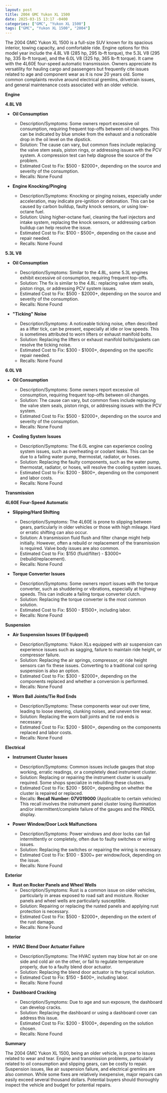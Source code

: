 ```yaml
---
layout: post
title: 2004 GMC Yukon XL 1500
date: 2025-03-15 13:17 -0400
categories: ["GMC", "Yukon XL 1500"]
tags: ["GMC", "Yukon XL 1500", "2004"]
---
```

The 2004 GMC Yukon XL 1500 is a full-size SUV known for its spacious interior, towing capacity, and comfortable ride. Engine options for this model year include the 4.8L V8 (285 hp, 295 lb-ft torque), the 5.3L V8 (295 hp, 335 lb-ft torque), and the 6.0L V8 (325 hp, 365 lb-ft torque). It came with the 4L60E four-speed automatic transmission. Owners appreciate its versatility for hauling cargo and passengers but frequently cite issues related to age and component wear as it is now 20 years old. Some common complaints revolve around electrical gremlins, drivetrain issues, and general maintenance costs associated with an older vehicle.

**Engine**

**4.8L V8**

*   **Oil Consumption**
    *   Description/Symptoms: Some owners report excessive oil consumption, requiring frequent top-offs between oil changes. This can be indicated by blue smoke from the exhaust and a noticeable drop in the oil level on the dipstick.
    *   Solution: The cause can vary, but common fixes include replacing the valve stem seals, piston rings, or addressing issues with the PCV system. A compression test can help diagnose the source of the problem.
    *   Estimated Cost to Fix: $500 - $2000+, depending on the source and severity of the consumption.
    *   Recalls: None Found

*   **Engine Knocking/Pinging**
    *   Description/Symptoms: Knocking or pinging noises, especially under acceleration, may indicate pre-ignition or detonation. This can be caused by carbon buildup, faulty knock sensors, or using low-octane fuel.
    *   Solution: Using higher-octane fuel, cleaning the fuel injectors and intake system, replacing the knock sensors, or addressing carbon buildup can help resolve the issue.
    *   Estimated Cost to Fix: $100 - $500+, depending on the cause and repair needed.
    *   Recalls: None Found

**5.3L V8**

*   **Oil Consumption**
    *   Description/Symptoms: Similar to the 4.8L, some 5.3L engines exhibit excessive oil consumption, requiring frequent top-offs.
    *   Solution: The fix is similar to the 4.8L: replacing valve stem seals, piston rings, or addressing PCV system issues.
    *   Estimated Cost to Fix: $500 - $2000+, depending on the source and severity of the consumption.
    *   Recalls: None Found

*   **"Ticking" Noise**
    *   Description/Symptoms: A noticeable ticking noise, often described as a lifter tick, can be present, especially at idle or low speeds. This is sometimes attributed to worn lifters or exhaust manifold bolts.
    *   Solution: Replacing the lifters or exhaust manifold bolts/gaskets can resolve the ticking noise.
    *   Estimated Cost to Fix: $300 - $1000+, depending on the specific repair needed.
    *   Recalls: None Found

**6.0L V8**

*   **Oil Consumption**
    *   Description/Symptoms: Some owners report excessive oil consumption, requiring frequent top-offs between oil changes.
    *   Solution: The cause can vary, but common fixes include replacing the valve stem seals, piston rings, or addressing issues with the PCV system.
    *   Estimated Cost to Fix: $500 - $2000+, depending on the source and severity of the consumption.
    *   Recalls: None Found

*   **Cooling System Issues**
    *   Description/Symptoms: The 6.0L engine can experience cooling system issues, such as overheating or coolant leaks. This can be due to a failing water pump, thermostat, radiator, or hoses.
    *   Solution: Replacing the faulty components, such as the water pump, thermostat, radiator, or hoses, will resolve the cooling system issues.
    *   Estimated Cost to Fix: $200 - $800+, depending on the component and labor costs.
    *   Recalls: None Found

**Transmission**

**4L60E Four-Speed Automatic**

*   **Slipping/Hard Shifting**
    *   Description/Symptoms: The 4L60E is prone to slipping between gears, particularly in older vehicles or those with high mileage. Hard or erratic shifting can also occur.
    *   Solution: A transmission fluid flush and filter change might help initially. However, often a rebuild or replacement of the transmission is required. Valve body issues are also common.
    *   Estimated Cost to Fix: $150 (fluid/filter) - $3000+ (rebuild/replacement).
    *   Recalls: None Found

*   **Torque Converter Issues**
    *   Description/Symptoms: Some owners report issues with the torque converter, such as shuddering or vibrations, especially at highway speeds. This can indicate a failing torque converter clutch.
    *   Solution: Replacing the torque converter is the most common solution.
    *   Estimated Cost to Fix: $500 - $1500+, including labor.
    *   Recalls: None Found

**Suspension**

*   **Air Suspension Issues (If Equipped)**
    *   Description/Symptoms: Yukon XLs equipped with air suspension can experience issues such as sagging, failure to maintain ride height, or compressor failure.
    *   Solution: Replacing the air springs, compressor, or ride height sensors can fix these issues. Converting to a traditional coil spring suspension is also an option.
    *   Estimated Cost to Fix: $300 - $2000+, depending on the components replaced and whether a conversion is performed.
    *   Recalls: None Found

*   **Worn Ball Joints/Tie Rod Ends**
    *   Description/Symptoms: These components wear out over time, leading to loose steering, clunking noises, and uneven tire wear.
    *   Solution: Replacing the worn ball joints and tie rod ends is necessary.
    *   Estimated Cost to Fix: $200 - $800+, depending on the components replaced and labor costs.
    *   Recalls: None Found

**Electrical**

*   **Instrument Cluster Issues**
    *   Description/Symptoms: Common issues include gauges that stop working, erratic readings, or a completely dead instrument cluster.
    *   Solution: Replacing or repairing the instrument cluster is usually required. Some shops specialize in rebuilding these clusters.
    *   Estimated Cost to Fix: $200 - $600+, depending on whether the cluster is repaired or replaced.
    *   Recalls: **Recall Number: 07V019000** (Applicable to certain vehicles) This recall involves the instrument panel cluster losing illumination and/or intermittent/complete failure of the gauges and the PRNDL display.

*   **Power Window/Door Lock Malfunctions**
    *   Description/Symptoms: Power windows and door locks can fail intermittently or completely, often due to faulty switches or wiring issues.
    *   Solution: Replacing the switches or repairing the wiring is necessary.
    *   Estimated Cost to Fix: $100 - $300+ per window/lock, depending on the issue.
    *   Recalls: None Found

**Exterior**

*   **Rust on Rocker Panels and Wheel Wells**
    *   Description/Symptoms: Rust is a common issue on older vehicles, particularly in areas exposed to road salt and moisture. Rocker panels and wheel wells are particularly susceptible.
    *   Solution: Repairing or replacing the rusted panels and applying rust protection is necessary.
    *   Estimated Cost to Fix: $500 - $2000+, depending on the extent of the rust damage.
    *   Recalls: None Found

**Interior**

*   **HVAC Blend Door Actuator Failure**
    *   Description/Symptoms: The HVAC system may blow hot air on one side and cold air on the other, or fail to regulate temperature properly, due to a faulty blend door actuator.
    *   Solution: Replacing the blend door actuator is the typical solution.
    *   Estimated Cost to Fix: $150 - $400+, including labor.
    *   Recalls: None Found

*   **Dashboard Cracking**
    *   Description/Symptoms: Due to age and sun exposure, the dashboard can develop cracks.
    *   Solution: Replacing the dashboard or using a dashboard cover can address this issue.
    *   Estimated Cost to Fix: $200 - $1000+, depending on the solution chosen.
    *   Recalls: None Found

**Summary**

The 2004 GMC Yukon XL 1500, being an older vehicle, is prone to issues related to wear and tear. Engine and transmission problems, particularly related to oil consumption and slipping gears, can be costly to repair. Suspension issues, like air suspension failure, and electrical gremlins are also common. While some fixes are relatively inexpensive, major repairs can easily exceed several thousand dollars. Potential buyers should thoroughly inspect the vehicle and budget for potential repairs.


